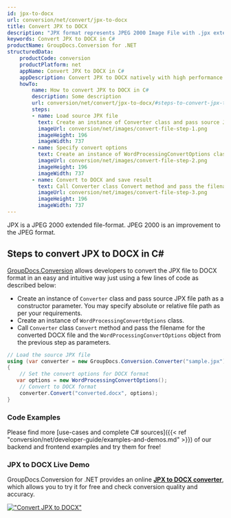 ```yaml
---
id: jpx-to-docx
url: conversion/net/convert/jpx-to-docx
title: Convert JPX to DOCX
description: "JPX format represents JPEG 2000 Image File with .jpx extension. Learn how to convert JPX to DOCX file programmatically in C# language using GroupDocs.Conversion for .NET library."
keywords: Convert JPX to DOCX in C#
productName: GroupDocs.Conversion for .NET
structuredData:
    productCode: conversion
    productPlatform: net
    appName: Convert JPX to DOCX in C#
    appDescription: Convert JPX to DOCX natively with high performance using C# language and server side GroupDocs.Conversion for .NET APIs, without the use of any software like Microsoft or Open Office.
    howTo:
        name: How to convert JPX to DOCX in C# 
        description: Some description
        url: conversion/net/convert/jpx-to-docx/#steps-to-convert-jpx-to-docx-in-c
        steps:
        - name: Load source JPX file 
          text: Create an instance of Converter class and pass source JPX file path as a constructor parameter. You may specify absolute or relative file path as per your requirements. 
          imageUrl: conversion/net/images/convert-file-step-1.png
          imageHeight: 196
          imageWidth: 737
        - name: Specify convert options 
          text: Create an instance of WordProcessingConvertOptions class.
          imageUrl: conversion/net/images/convert-file-step-2.png
          imageHeight: 196
          imageWidth: 737
        - name: Convert to DOCX and save result 
          text: Call Converter class Convert method and pass the filename for the converted HTML file and the WordProcessingConvertOptions object from the previous step as parameters.
          imageUrl: conversion/net/images/convert-file-step-3.png
          imageHeight: 196
          imageWidth: 737
---
```


JPX is a JPEG 2000 extended file-format. JPEG 2000 is an improvement to the JPEG format.

## Steps to convert JPX to DOCX in C#

[GroupDocs.Conversion](https://products.groupdocs.com/conversion/net) allows developers to convert the JPX file to DOCX format in an easy and intuitive way just using a few lines of code as described below:

* Create an instance of `Converter` class and pass source JPX file path as a constructor parameter. You may specify absolute or relative file path as per your requirements. 
* Create an instance of `WordProcessingConvertOptions` class.
* Call `Converter` class `Convert` method and pass the filename for the converted DOCX file and the `WordProcessingConvertOptions` object from the previous step as parameters.

```csharp
// Load the source JPX file
using (var converter = new GroupDocs.Conversion.Converter("sample.jpx"))
{
    // Set the convert options for DOCX format
   var options = new WordProcessingConvertOptions();
    // Convert to DOCX format
    converter.Convert("converted.docx", options);
}
```

### Code Examples

Please find more [use-cases and complete C# sources]({{< ref "conversion/net/developer-guide/examples-and-demos.md" >}}) of our backend and frontend examples and try them for free!

### JPX to DOCX Live Demo

GroupDocs.Conversion for .NET provides an online [**JPX to DOCX converter**](https://products.groupdocs.app/conversion/jpx-to-docx), which allows you to try it for free and check conversion quality and accuracy.

[!["Convert JPX to DOCX"](conversion/net/images/convert-to-docx/convert-jpx-to-docx.png)](https://products.groupdocs.app/conversion/jpx-to-docx)